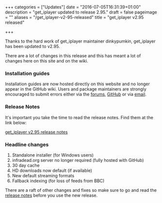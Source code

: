 +++
categories = ["Updates"]
date = "2016-07-05T16:31:39+01:00"
description = "get_iplayer updated to release 2.95."
draft = false
pageimage = ""
aliases = "/get_iplayer-v2-95-released"
title = "get_iplayer v2.95 released"

+++

Thanks to the hard work of get_iplayer maintainer dinkypumkin, get_iplayer has been updated to v2.95.

There are a lot of changes in this release and this has meant a lot of changes here on this site and on the wiki.

### Installation guides

Installation guides are now hosted directly on this website and no longer appear in the GitHub wiki. Users and package maintainers are strongly encouraged to submit errors either via the <a href="/forums/">forums</a>, <a href="https://github.com/PuffinBlue/squarepenguin/tree/master/content/downloads">GitHub</a> or via <a href="/email/">email</a>.

### Release Notes

It's important you take the time to read the release notes. Find them at the link below:

[get_iplayer v2.95 release notes](https://github.com/get-iplayer/get_iplayer/wiki/release295)

### Headline changes

1. Standalone installer (for Windows users)
2. infradead.org server no longer required (fully hosted with GitHub)
3. 30 day cache
4. HD downloads now default (if available)
5. New default streaming formats
6. Fallback indexing (for loss of feeds from BBC)

There are a raft of other changes and fixes so make sure to go and read the [release notes](https://github.com/get-iplayer/get_iplayer/wiki/release295) before you use the new release. 
<!--more-->
